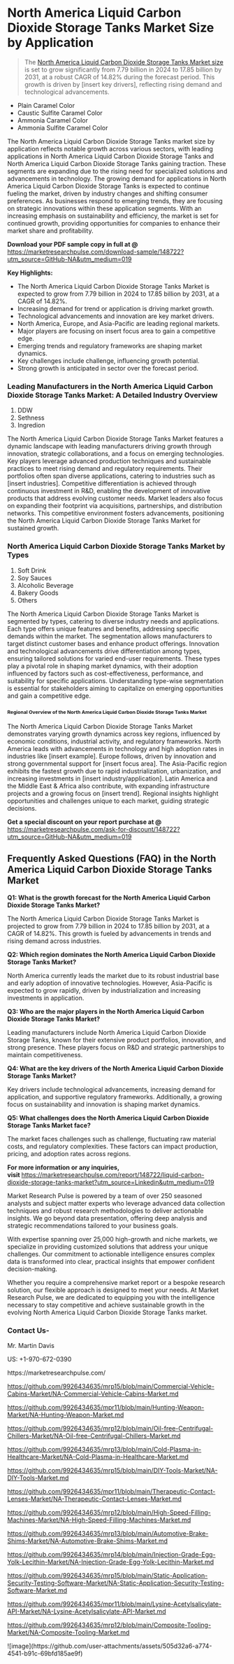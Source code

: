 <h1>North America Liquid Carbon Dioxide Storage Tanks Market&nbsp;Size by Application</h1><blockquote><p>The <a href="https://marketresearchpulse.com/download-sample/148722?utm_source=GitHub-NA&amp;utm_medium=019">North America Liquid Carbon Dioxide Storage Tanks Market size</a> is set to grow significantly from 7.79 billion in 2024 to 17.85 billion by 2031, at a robust CAGR of 14.82% during the forecast period. This growth is driven by [insert key drivers], reflecting rising demand and technological advancements.</p></blockquote><ul><li>Plain Caramel Color<li> Caustic Sulfite Caramel Color<li> Ammonia Caramel Color<li> Ammonia Sulfite Caramel Color</li></ul><p>The North America Liquid Carbon Dioxide Storage Tanks market size by application reflects notable growth across various sectors, with leading applications in North America Liquid Carbon Dioxide Storage Tanks and North America Liquid Carbon Dioxide Storage Tanks gaining traction. These segments are expanding due to the rising need for specialized solutions and advancements in technology. The growing demand for applications in North America Liquid Carbon Dioxide Storage Tanks is expected to continue fueling the market, driven by industry changes and shifting consumer preferences. As businesses respond to emerging trends, they are focusing on strategic innovations within these application segments. With an increasing emphasis on sustainability and efficiency, the market is set for continued growth, providing opportunities for companies to enhance their market share and profitability.</p><p><strong>Download your PDF sample copy in full at @ </strong><a href="https://marketresearchpulse.com/download-sample/148722?utm_source=GitHub-NA&amp;utm_medium=019">https://marketresearchpulse.com/download-sample/148722?utm_source=GitHub-NA&amp;utm_medium=019</a></p><p><strong>Key Highlights: </strong></p><ul><li>The North America Liquid Carbon Dioxide Storage Tanks Market is expected to grow from 7.79 billion in 2024 to 17.85 billion by 2031, at a CAGR of 14.82%.</li><li>Increasing demand for trend or application is driving market growth.</li><li>Technological advancements and innovation are key market drivers.</li><li>North America, Europe, and Asia-Pacific are leading regional markets.</li><li>Major players are focusing on insert focus area to gain a competitive edge.</li><li>Emerging trends and regulatory frameworks are shaping market dynamics.</li><li>Key challenges include challenge, influencing growth potential.</li><li>Strong growth is anticipated in sector over the forecast period.</li></ul><h3>Leading Manufacturers in the North America Liquid Carbon Dioxide Storage Tanks Market: A Detailed Industry Overview</h3><ol><li>DDW</li><li>Sethness</li><li>Ingredion</li></ol><div class="flex max-w-full flex-col flex-grow"><div class="min-h-8 text-message flex w-full flex-col items-end gap-2 whitespace-normal break-words [.text-message+&amp;]:mt-5" dir="auto" data-message-author-role="assistant" data-message-id="fd8432e4-4910-450d-b182-61b7bfb0a01f" data-message-model-slug="gpt-4o"><div class="flex w-full flex-col gap-1 empty:hidden first:pt-[3px]"><div class="markdown prose w-full break-words dark:prose-invert light"><p>The North America Liquid Carbon Dioxide Storage Tanks Market features a dynamic landscape with leading manufacturers driving growth through innovation, strategic collaborations, and a focus on emerging technologies. Key players leverage advanced production techniques and sustainable practices to meet rising demand and regulatory requirements. Their portfolios often span diverse applications, catering to industries such as [insert industries]. Competitive differentiation is achieved through continuous investment in R&amp;D, enabling the development of innovative products that address evolving customer needs. Market leaders also focus on expanding their footprint via acquisitions, partnerships, and distribution networks. This competitive environment fosters advancements, positioning the North America Liquid Carbon Dioxide Storage Tanks Market for sustained growth.</p></div></div></div></div><h3>North America Liquid Carbon Dioxide Storage Tanks Market by Types</h3><ol><li>Soft Drink<li> Soy Sauces<li> Alcoholic Beverage<li> Bakery Goods<li> Others</li></ol><div class="flex max-w-full flex-col flex-grow"><div class="min-h-8 text-message flex w-full flex-col items-end gap-2 whitespace-normal break-words [.text-message+&amp;]:mt-5" dir="auto" data-message-author-role="assistant" data-message-id="084470be-0bb7-4664-bddf-5156b4f41249" data-message-model-slug="gpt-4o-mini"><div class="flex w-full flex-col gap-1 empty:hidden first:pt-[3px]"><div class="markdown prose w-full break-words dark:prose-invert light"><p>The North America Liquid Carbon Dioxide Storage Tanks Market is segmented by types, catering to diverse industry needs and applications. Each type offers unique features and benefits, addressing specific demands within the market. The segmentation allows manufacturers to target distinct customer bases and enhance product offerings. Innovation and technological advancements drive differentiation among types, ensuring tailored solutions for varied end-user requirements. These types play a pivotal role in shaping market dynamics, with their adoption influenced by factors such as cost-effectiveness, performance, and suitability for specific applications. Understanding type-wise segmentation is essential for stakeholders aiming to capitalize on emerging opportunities and gain a competitive edge.</p></div></div></div></div><h3><span style="font-size: 11px;">Regional Overview of the North America Liquid Carbon Dioxide Storage Tanks Market</span></h3><div class="flex max-w-full flex-col flex-grow"><div class="min-h-8 text-message flex w-full flex-col items-end gap-2 whitespace-normal break-words [.text-message+&amp;]:mt-5" dir="auto" data-message-author-role="assistant" data-message-id="e9038762-ce64-4e30-91c9-9bd413514231" data-message-model-slug="gpt-4o-mini"><div class="flex w-full flex-col gap-1 empty:hidden first:pt-[3px]"><div class="markdown prose w-full break-words dark:prose-invert light"><p>The North America Liquid Carbon Dioxide Storage Tanks Market demonstrates varying growth dynamics across key regions, influenced by economic conditions, industrial activity, and regulatory frameworks. North America leads with advancements in technology and high adoption rates in industries like [insert example]. Europe follows, driven by innovation and strong governmental support for [insert focus area]. The Asia-Pacific region exhibits the fastest growth due to rapid industrialization, urbanization, and increasing investments in [insert industry/application]. Latin America and the Middle East &amp; Africa also contribute, with expanding infrastructure projects and a growing focus on [insert trend]. Regional insights highlight opportunities and challenges unique to each market, guiding strategic decisions.</p></div></div></div></div><p><strong>Get a special discount on your report purchase at @ </strong><a href="https://marketresearchpulse.com/ask-for-discount/148722?utm_source=GitHub-NA&amp;utm_medium=019">https://marketresearchpulse.com/ask-for-discount/148722?utm_source=GitHub-NA&amp;utm_medium=019</a></p><h2>Frequently Asked Questions (FAQ) in the North America Liquid Carbon Dioxide Storage Tanks Market</h2><p><strong>Q1: What is the growth forecast for the North America Liquid Carbon Dioxide Storage Tanks Market?</strong></p><p>The North America Liquid Carbon Dioxide Storage Tanks Market is projected to grow from 7.79 billion in 2024 to 17.85 billion by 2031, at a CAGR of 14.82%. This growth is fueled by advancements in trends and rising demand across industries.</p><p><strong>Q2: Which region dominates the North America Liquid Carbon Dioxide Storage Tanks Market?</strong></p><p>North America currently leads the market due to its robust industrial base and early adoption of innovative technologies. However, Asia-Pacific is expected to grow rapidly, driven by industrialization and increasing investments in application.</p><p><strong>Q3: Who are the major players in the North America Liquid Carbon Dioxide Storage Tanks Market?</strong></p><p>Leading manufacturers include North America Liquid Carbon Dioxide Storage Tanks, known for their extensive product portfolios, innovation, and strong presence. These players focus on R&amp;D and strategic partnerships to maintain competitiveness.</p><p><strong>Q4: What are the key drivers of the North America Liquid Carbon Dioxide Storage Tanks Market?</strong></p><p>Key drivers include technological advancements, increasing demand for application, and supportive regulatory frameworks. Additionally, a growing focus on sustainability and innovation is shaping market dynamics.</p><p><strong>Q5: What challenges does the North America Liquid Carbon Dioxide Storage Tanks Market face?</strong></p><p>The market faces challenges such as challenge, fluctuating raw material costs, and regulatory complexities. These factors can impact production, pricing, and adoption rates across regions.</p><p><strong>For more information or any inquiries, visit&nbsp;</strong><a href="https://marketresearchpulse.com/report/148722/liquid-carbon-dioxide-storage-tanks-market?utm_source=Linkedin&utm_medium=019">https://marketresearchpulse.com/report/148722/liquid-carbon-dioxide-storage-tanks-market?utm_source=Linkedin&utm_medium=019</a></p><p>Market Research Pulse is powered by a team of over 250 seasoned analysts and subject matter experts who leverage advanced data collection techniques and robust research methodologies to deliver actionable insights. We go beyond data presentation, offering deep analysis and strategic recommendations tailored to your business goals.</p><p>With expertise spanning over 25,000 high-growth and niche markets, we specialize in providing customized solutions that address your unique challenges. Our commitment to actionable intelligence ensures complex data is transformed into clear, practical insights that empower confident decision-making.</p><p>Whether you require a comprehensive market report or a bespoke research solution, our flexible approach is designed to meet your needs. At Market Research Pulse, we are dedicated to equipping you with the intelligence necessary to stay competitive and achieve sustainable growth in the evolving North America Liquid Carbon Dioxide Storage Tanks market.</p><h3><strong>Contact Us-</strong></h3><p>Mr. Martin Davis</p><p>US: +1-970-672-0390</p><p>https://marketresearchpulse.com/</p><p><a href="https://github.com/9926434635/mrp15/blob/main/Commercial-Vehicle-Cabins-Market/NA-Commercial-Vehicle-Cabins-Market.md">https://github.com/9926434635/mrp15/blob/main/Commercial-Vehicle-Cabins-Market/NA-Commercial-Vehicle-Cabins-Market.md</a></p><p><a href="https://github.com/9926434635/mpr11/blob/main/Hunting-Weapon-Market/NA-Hunting-Weapon-Market.md">https://github.com/9926434635/mpr11/blob/main/Hunting-Weapon-Market/NA-Hunting-Weapon-Market.md</a></p><p><a href="https://github.com/9926434635/mrp12/blob/main/Oil-free-Centrifugal-Chillers-Market/NA-Oil-free-Centrifugal-Chillers-Market.md">https://github.com/9926434635/mrp12/blob/main/Oil-free-Centrifugal-Chillers-Market/NA-Oil-free-Centrifugal-Chillers-Market.md</a></p><p><a href="https://github.com/9926434635/mrp13/blob/main/Cold-Plasma-in-Healthcare-Market/NA-Cold-Plasma-in-Healthcare-Market.md">https://github.com/9926434635/mrp13/blob/main/Cold-Plasma-in-Healthcare-Market/NA-Cold-Plasma-in-Healthcare-Market.md</a></p><p><a href="https://github.com/9926434635/mrp15/blob/main/DIY-Tools-Market/NA-DIY-Tools-Market.md">https://github.com/9926434635/mrp15/blob/main/DIY-Tools-Market/NA-DIY-Tools-Market.md</a></p><p><a href="https://github.com/9926434635/mpr11/blob/main/Therapeutic-Contact-Lenses-Market/NA-Therapeutic-Contact-Lenses-Market.md">https://github.com/9926434635/mpr11/blob/main/Therapeutic-Contact-Lenses-Market/NA-Therapeutic-Contact-Lenses-Market.md</a></p><p><a href="https://github.com/9926434635/mrp12/blob/main/High-Speed-Filling-Machines-Market/NA-High-Speed-Filling-Machines-Market.md">https://github.com/9926434635/mrp12/blob/main/High-Speed-Filling-Machines-Market/NA-High-Speed-Filling-Machines-Market.md</a></p><p><a href="https://github.com/9926434635/mrp13/blob/main/Automotive-Brake-Shims-Market/NA-Automotive-Brake-Shims-Market.md">https://github.com/9926434635/mrp13/blob/main/Automotive-Brake-Shims-Market/NA-Automotive-Brake-Shims-Market.md</a></p><p><a href="https://github.com/9926434635/mrp14/blob/main/Injection-Grade-Egg-Yolk-Lecithin-Market/NA-Injection-Grade-Egg-Yolk-Lecithin-Market.md">https://github.com/9926434635/mrp14/blob/main/Injection-Grade-Egg-Yolk-Lecithin-Market/NA-Injection-Grade-Egg-Yolk-Lecithin-Market.md</a></p><p><a href="https://github.com/9926434635/mrp15/blob/main/Static-Application-Security-Testing-Software-Market/NA-Static-Application-Security-Testing-Software-Market.md">https://github.com/9926434635/mrp15/blob/main/Static-Application-Security-Testing-Software-Market/NA-Static-Application-Security-Testing-Software-Market.md</a></p><p><a href="https://github.com/9926434635/mpr11/blob/main/Lysine-Acetylsalicylate-API-Market/NA-Lysine-Acetylsalicylate-API-Market.md">https://github.com/9926434635/mpr11/blob/main/Lysine-Acetylsalicylate-API-Market/NA-Lysine-Acetylsalicylate-API-Market.md</a></p><p><a href="https://github.com/9926434635/mrp12/blob/main/Composite-Tooling-Market/NA-Composite-Tooling-Market.md">https://github.com/9926434635/mrp12/blob/main/Composite-Tooling-Market/NA-Composite-Tooling-Market.md</a></p>
![image](https://github.com/user-attachments/assets/505d32a6-a774-4541-b91c-69bfd185ae9f)
